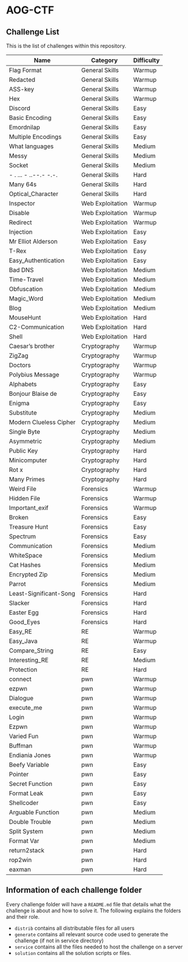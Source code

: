 # AOG-CTF

## Challenge List

This is the list of challenges within this repository. 

| Name                   | Category         | Difficulty |
| ---------------------- | ---------------- | ---------- |
| Flag Format            | General Skills   | Warmup     |
| Redacted               | General Skills   | Warmup     |
| ASS-key                | General Skills   | Warmup     |
| Hex                    | General Skills   | Warmup     |
| Discord                | General Skills   | Easy       |
| Basic Encoding         | General Skills   | Easy       |
| Emordnilap             | General Skills   | Easy       |
| Multiple Encodings     | General Skills   | Easy       |
| What languages         | General Skills   | Medium     |
| Messy                  | General Skills   | Medium     |
| Socket                 | General Skills   | Medium     |
| - . ... - ..--.- -.-.  | General Skills   | Hard       |
| Many 64s               | General Skills   | Hard       |
| Optical_Character      | General Skills   | Hard       |
| Inspector              | Web Exploitation | Warmup     |
| Disable                | Web Exploitation | Warmup     |
| Redirect               | Web Exploitation | Warmup     |
| Injection              | Web Exploitation | Easy       |
| Mr Elliot Alderson     | Web Exploitation | Easy       |
| T-Rex                  | Web Exploitation | Easy       |
| Easy_Authentication    | Web Exploitation | Easy       |
| Bad DNS                | Web Exploitation | Medium     |
| Time-Travel            | Web Exploitation | Medium     |
| Obfuscation   				 | Web Exploitation | Medium	   |
| Magic_Word     				 | Web Exploitation | Medium	   |
| Blog          				 | Web Exploitation | Medium	   |
| MouseHunt         		 | Web Exploitation | Hard  	   |
| C2-Communication       | Web Exploitation | Hard  	   |
| Shell             		 | Web Exploitation | Hard  	   |
| Caesar’s brother       | Cryptography     | Warmup     |
| ZigZag                 | Cryptography     | Warmup     |
| Doctors                | Cryptography     | Warmup     |
| Polybius Message       | Cryptography     | Warmup     |
| Alphabets              | Cryptography     | Easy       |
| Bonjour Blaise de      | Cryptography     | Easy       |
| Enigma                 | Cryptography     | Easy       |
| Substitute             | Cryptography     | Medium     |
| Modern Clueless Cipher | Cryptography     | Medium     |
| Single Byte            | Cryptography     | Medium     |
| Asymmetric             | Cryptography     | Medium     |
| Public Key             | Cryptography     | Hard       |
| Minicomputer           | Cryptography     | Hard       |
| Rot x                  | Cryptography     | Hard       |
| Many Primes            | Cryptography     | Hard       |
| Weird File             | Forensics        | Warmup     |
| Hidden File            | Forensics        | Warmup     |
| Important_exif         | Forensics        | Warmup     |
| Broken                 | Forensics        | Easy       |
| Treasure Hunt          | Forensics        | Easy       |
| Spectrum               | Forensics        | Easy       |
| Communication          | Forensics        | Medium     |
| WhiteSpace             | Forensics        | Medium     |
| Cat Hashes             | Forensics        | Medium     |
| Encrypted Zip          | Forensics        | Medium     |
| Parrot                 | Forensics        | Medium     |
| Least-Significant-Song | Forensics        | Hard       |
| Slacker                | Forensics        | Hard       |
| Easter Egg             | Forensics        | Hard       |
| Good_Eyes              | Forensics        | Hard       |
| Easy_RE                | RE               | Warmup     |
| Easy_Java              | RE               | Warmup     |
| Compare_String         | RE               | Easy       |
| Interesting_RE         | RE               | Medium     |
| Protection             | RE               | Hard       |
| connect                | pwn              | Warmup     |
| ezpwn                  | pwn              | Warmup     |
| Dialogue               | pwn              | Warmup     |
| execute_me             | pwn              | Warmup     |
| Login                  | pwn              | Warmup     |
| Ezpwn                  | pwn              | Warmup     |
| Varied Fun             | pwn              | Warmup     |
| Buffman                | pwn              | Warmup     |
| Endiania Jones         | pwn              | Warmup     |
| Beefy Variable         | pwn              | Easy       |
| Pointer                | pwn              | Easy       |
| Secret Function        | pwn              | Easy       |
| Format Leak            | pwn              | Easy       |
| Shellcoder             | pwn              | Easy       |
| Arguable Function      | pwn              | Medium     |
| Double Trouble         | pwn              | Medium     |
| Split System           | pwn              | Medium     |
| Format Var             | pwn              | Medium     |
| return2stack           | pwn              | Hard       |
| rop2win                | pwn              | Hard       |
| eaxman                 | pwn              | Hard       |




## Information of each challenge folder
Every challenge folder will have a `README.md` file that details what the challenge is about and how to solve it. The following explains the folders and their role.

- `distrib` contains all distributable files for all users
- `generate` contains all relevant source code used to generate the challenge (if not in service directory)
- `service` contains all the files needed to host the challenge on a server
- `solution` contains all the solution scripts or files.
